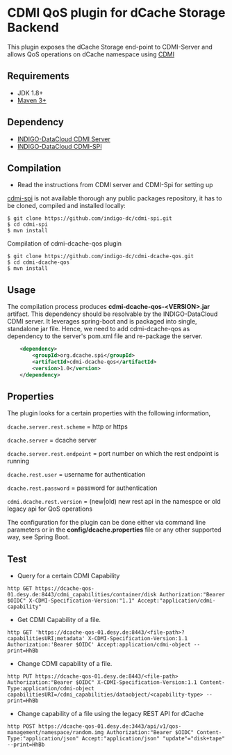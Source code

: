 CDMI QoS plugin for dCache Storage Backend
======================================
This plugin exposes the dCache Storage end-point to CDMI-Server and allows QoS operations on dCache namespace using [CDMI](https://docs.google.com/document/d/1ovUl8G1SyyAX_pBaiEu7Yu34Vxnc3-sjvPuXIu6E1MM)


Requirements
---------------------
* JDK 1.8+
* [Maven 3+](https://maven.apache.org/)

Dependency
---------------------
* [INDIGO-DataCloud CDMI Server](https://github.com/indigo-dc/CDMI)
* [INDIGO-DataCloud CDMI-SPI](https://github.com/indigo-dc/cdmi-spi)


Compilation
---------------------
* Read the instructions from CDMI server and CDMI-Spi for setting up

[cdmi-spi](https://github.com/indigo-dc/cdmi-spi) is not available thorough any public packages repository, it has to be cloned, compiled and installed locally:

```
$ git clone https://github.com/indigo-dc/cdmi-spi.git
$ cd cdmi-spi
$ mvn install
```

Compilation of cdmi-dcache-qos plugin

```
$ git clone https://github.com/indigo-dc/cdmi-dcache-qos.git
$ cd cdmi-dcache-qos
$ mvn install
```

Usage
---------------------
The compilation process produces **cdmi-dcache-qos-\<VERSION\>.jar** artifact. This dependency should be resolvable by the INDIGO-DataCloud CDMI server. It leverages spring-boot and is packaged into single, standalone jar file. Hence, we need to add cdmi-dcache-qos as dependency to the server's pom.xml file and re-package the server.

```xml
    <dependency>
        <groupId>org.dcache.spi</groupId>
        <artifactId>cdmi-dcache-qos</artifactId>
        <version>1.0</version>
    </dependency>
```

Properties
---------------------
The plugin looks for a certain properties with the following information,

`dcache.server.rest.scheme` = http or https

`dcache.server` = dcache server

`dcache.server.rest.endpoint` = port number on which the rest endpoint is running

`dcache.rest.user` = username for authentication

`dcache.rest.password` = password for authentication

`cdmi.dcache.rest.version` = (new|old) new rest api in the namespce or old legacy api for QoS operations

The configuration for the plugin can be done either via command line parameters or in the **config/dcache.properties** file or any other supported way, see Spring Boot.


Test
---------------------

* Query for a certain CDMI Capability 

```http GET https://dcache-qos-01.desy.de:8443/cdmi_capabilities/container/disk Authorization:"Bearer $OIDC" X-CDMI-Specification-Version:"1.1" Accept:"application/cdmi-capability"```

* Get CDMI Capability of a file.

```http GET 'https://dcache-qos-01.desy.de:8443/<file-path>?capabilitiesURI;metadata' X-CDMI-Specification-Version:1.1 Authorization:'Bearer $OIDC' Accept:application/cdmi-object --print=HhBb```

* Change CDMI capability of a file.

```http PUT https://dcache-qos-01.desy.de:8443/<file-path> Authorization:"Bearer $OIDC" X-CDMI-Specification-Version:1.1 Content-Type:application/cdmi-object capabilitiesURI=/cdmi_capabilities/dataobject/<capability-type> --print=HhBb```

* Change capability of a file using the legacy REST API for dCache

```http POST https://dcache-qos-01.desy.de:3443/api/v1/qos-management/namespace/random.img Authorization:"Bearer $OIDC" Content-Type:"application/json" Accept:"application/json" "update"="disk+tape" --print=HhBb```
